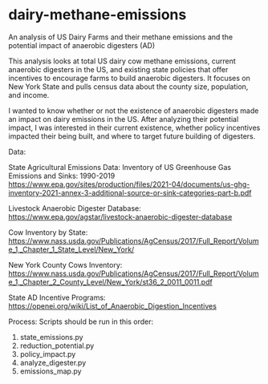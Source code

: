 # dairy-methane-emissions
An analysis of US Dairy Farms and their methane emissions and the potential impact of anaerobic digesters (AD)

This analysis looks at total US dairy cow methane emissions, current anaerobic digesters in the US, and existing
state policies that offer incentives to encourage farms to build anaerobic digesters. It focuses on New York
State and pulls census data about the county size, population, and income.

I wanted to know whether or not the existence of anaerobic digesters made an impact on dairy emissions in the US.
After analyzing their potential impact, I was interested in their current existence, whether policy incentives impacted
their being built, and where to target future building of digesters.

Data:

State Agricultural Emissions Data:
Inventory of US Greenhouse Gas Emissions and Sinks: 1990-2019
https://www.epa.gov/sites/production/files/2021-04/documents/us-ghg-inventory-2021-annex-3-additional-source-or-sink-categories-part-b.pdf

Livestock Anaerobic Digester Database:
https://www.epa.gov/agstar/livestock-anaerobic-digester-database

Cow Inventory by State:
https://www.nass.usda.gov/Publications/AgCensus/2017/Full_Report/Volume_1,_Chapter_1_State_Level/New_York/

New York County Cows Inventory:
https://www.nass.usda.gov/Publications/AgCensus/2017/Full_Report/Volume_1,_Chapter_2_County_Level/New_York/st36_2_0011_0011.pdf

State AD Incentive Programs:
https://openei.org/wiki/List_of_Anaerobic_Digestion_Incentives

Process:
Scripts should be run in this order:
1. state_emissions.py
2. reduction_potential.py
3. policy_impact.py
4. analyze_digester.py
5. emissions_map.py

